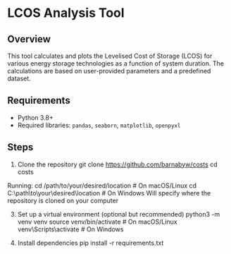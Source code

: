 # LCOS Analysis Tool

## Overview
This tool calculates and plots the Levelised Cost of Storage (LCOS) for various energy storage technologies as a function of system duration. The calculations are based on user-provided parameters and a predefined dataset.

## Requirements
- Python 3.8+
- Required libraries: `pandas`, `seaborn`, `matplotlib`, `openpyxl`

## Steps
1. Clone the repository
git clone https://github.com/barnabyw/costs
cd costs

  Running:
  cd /path/to/your/desired/location   # On macOS/Linux
  cd C:\path\to\your\desired\location # On Windows
  Will specify where the repository is cloned on your computer

3. Set up a virtual environment (optional but recommended)
python3 -m venv venv
source venv/bin/activate  # On macOS/Linux
venv\Scripts\activate     # On Windows

4. Install dependencies
pip install -r requirements.txt
